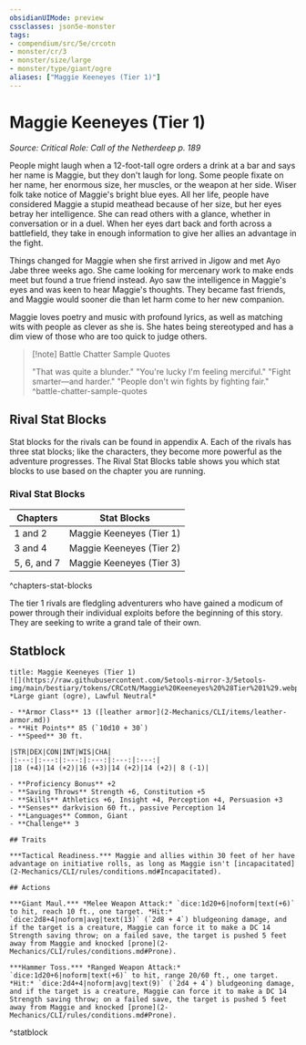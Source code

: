 ```yaml
---
obsidianUIMode: preview
cssclasses: json5e-monster
tags:
- compendium/src/5e/crcotn
- monster/cr/3
- monster/size/large
- monster/type/giant/ogre
aliases: ["Maggie Keeneyes (Tier 1)"]
---
```

# Maggie Keeneyes (Tier 1)
*Source: Critical Role: Call of the Netherdeep p. 189*  

People might laugh when a 12-foot-tall ogre orders a drink at a bar and says her name is Maggie, but they don't laugh for long. Some people fixate on her name, her enormous size, her muscles, or the weapon at her side. Wiser folk take notice of Maggie's bright blue eyes. All her life, people have considered Maggie a stupid meathead because of her size, but her eyes betray her intelligence. She can read others with a glance, whether in conversation or in a duel. When her eyes dart back and forth across a battlefield, they take in enough information to give her allies an advantage in the fight.

Things changed for Maggie when she first arrived in Jigow and met Ayo Jabe three weeks ago. She came looking for mercenary work to make ends meet but found a true friend instead. Ayo saw the intelligence in Maggie's eyes and was keen to hear Maggie's thoughts. They became fast friends, and Maggie would sooner die than let harm come to her new companion.

Maggie loves poetry and music with profound lyrics, as well as matching wits with people as clever as she is. She hates being stereotyped and has a dim view of those who are too quick to judge others.

> [!note] Battle Chatter Sample Quotes
> 
> "That was quite a blunder." "You're lucky I'm feeling merciful." "Fight smarter—and harder." "People don't win fights by fighting fair."
^battle-chatter-sample-quotes

## Rival Stat Blocks

Stat blocks for the rivals can be found in appendix A. Each of the rivals has three stat blocks; like the characters, they become more powerful as the adventure progresses. The Rival Stat Blocks table shows you which stat blocks to use based on the chapter you are running.

### Rival Stat Blocks

| Chapters | Stat Blocks |
|----------|-------------|
| 1 and 2 | Maggie Keeneyes (Tier 1) |
| 3 and 4 | Maggie Keeneyes (Tier 2) |
| 5, 6, and 7 | Maggie Keeneyes (Tier 3) |
^chapters-stat-blocks

The tier 1 rivals are fledgling adventurers who have gained a modicum of power through their individual exploits before the beginning of this story. They are seeking to write a grand tale of their own.

## Statblock

```ad-statblock
title: Maggie Keeneyes (Tier 1)
![](https://raw.githubusercontent.com/5etools-mirror-3/5etools-img/main/bestiary/tokens/CRCotN/Maggie%20Keeneyes%20%28Tier%201%29.webp#token)
*Large giant (ogre), Lawful Neutral*

- **Armor Class** 13 ([leather armor](2-Mechanics/CLI/items/leather-armor.md))
- **Hit Points** 85 (`10d10 + 30`)
- **Speed** 30 ft.

|STR|DEX|CON|INT|WIS|CHA|
|:---:|:---:|:---:|:---:|:---:|:---:|
|18 (+4)|14 (+2)|16 (+3)|14 (+2)|14 (+2)| 8 (-1)|

- **Proficiency Bonus** +2
- **Saving Throws** Strength +6, Constitution +5
- **Skills** Athletics +6, Insight +4, Perception +4, Persuasion +3
- **Senses** darkvision 60 ft., passive Perception 14
- **Languages** Common, Giant
- **Challenge** 3

## Traits

***Tactical Readiness.*** Maggie and allies within 30 feet of her have advantage on initiative rolls, as long as Maggie isn't [incapacitated](2-Mechanics/CLI/rules/conditions.md#Incapacitated).

## Actions

***Giant Maul.*** *Melee Weapon Attack:* `dice:1d20+6|noform|text(+6)` to hit, reach 10 ft., one target. *Hit:* `dice:2d8+4|noform|avg|text(13)` (`2d8 + 4`) bludgeoning damage, and if the target is a creature, Maggie can force it to make a DC 14 Strength saving throw; on a failed save, the target is pushed 5 feet away from Maggie and knocked [prone](2-Mechanics/CLI/rules/conditions.md#Prone).

***Hammer Toss.*** *Ranged Weapon Attack:* `dice:1d20+6|noform|text(+6)` to hit, range 20/60 ft., one target. *Hit:* `dice:2d4+4|noform|avg|text(9)` (`2d4 + 4`) bludgeoning damage, and if the target is a creature, Maggie can force it to make a DC 14 Strength saving throw; on a failed save, the target is pushed 5 feet away from Maggie and knocked [prone](2-Mechanics/CLI/rules/conditions.md#Prone).
```
^statblock